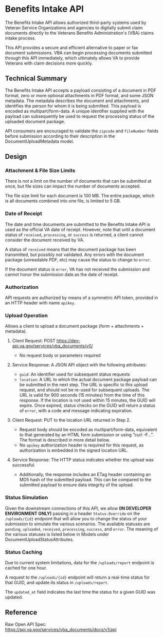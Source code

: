 # Benefits Intake API
The Benefits Intake API allows authorized third-party systems used by Veteran Service Organizations and agencies to digitally submit claim documents directly to the Veterans Benefits Administration's (VBA) claims intake process.

This API provides a secure and efficient alternative to paper or fax document submissions. VBA can begin processing documents submitted through this API immediately, which ultimately allows VA to provide Veterans with claim decisions more quickly.


## Technical Summary
The Benefits Intake API accepts a payload consisting of a document in PDF format, zero or more optional attachments in PDF format, and some JSON metadata. The metadata describes the document and attachments, and identifies the person for whom it is being submitted. This payload is encoded as multipart/form-data. A unique identifier supplied with the payload can subsequently be used to request the processing status of the uploaded document package.

API consumers are encouraged to validate the `zipcode` and `fileNumber` fields before submission according to their description in the DocumentUploadMetadata model.


## Design
### Attachment & File Size Limits
There is not a limit on the number of documents that can be submitted at once, but file sizes can impact the number of documents accepted.

The file size limit for each document is 100 MB. The entire package, which is all documents combined into one file, is limited to 5 GB.

### Date of Receipt
The date and time documents are submitted to the Benefits Intake API is used as the official VA date of receipt. However, note that until a document status of `received`, `processing`, or `success` is returned, a client cannot consider the document received by VA.

A status of `received` means that the document package has been transmitted, but possibly not validated. Any errors with the document package (unreadable PDF, etc) may cause the status to change to `error`.

If the document status is `error`, VA has not received the submission and cannot honor the submission date as the date of receipt.

### Authorization
API requests are authorized by means of a symmetric API token, provided in an HTTP header with name `apikey`.

### Upload Operation
Allows a client to upload a document package (form + attachments + metadata).

1. Client Request: POST https://dev-api.va.gov/services/vba_documents/v0/
    * No request body or parameters required

2. Service Response: A JSON API object with the following attributes:
    * `guid`: An identifier used for subsequent status requests
    * `location`: A URL to which the actual document package payload can be submitted in the next step. The URL is specific to this upload request, and should not be re-used for subsequent uploads. The URL is valid for 900 seconds (15 minutes) from the time of this response. If the location is not used within 15 minutes, the GUID will expire. Once expired, status checks on the GUID will return a status of `error`, with a code and message indicating expiration.

 3. Client Request: PUT to the location URL returned in Step 2.
    * Request body should be encoded as multipart/form-data, equivalent to that generated by an HTML form submission or using “curl -F…”. The format is described in more detail below.
    * No `apikey` authorization header is required for this request, as authorization is embedded in the signed location URL.

4. Service Response: The HTTP status indicates whether the upload was successful.
    * Additionally, the response includes an ETag header containing an MD5 hash of the submitted payload. This can be compared to the submitted payload to ensure data integrity of the upload.

### Status Simulation
Given the downstream connections of this API, we allow **(IN DEVELOPER ENVIRONMENT ONLY)** passing in a header `Status-Override` on the `/uploads/{id}` endpoint that will allow you to change the status of your submission to simulate the various scenarios. The available statuses are `pending`, `uploaded`, `received`, `processing`, `success`, and `error`. The meaning of the various statuses is listed below in Models under DocumentUploadStatusAttributes.

### Status Caching
Due to current system limitations, data for the `/uploads/report` endpoint is cached for one hour.

A request to the `/uploads/{id}` endpoint will return a real-time status for that GUID, and update its status in `/uploads/report`.

The `updated_at` field indicates the last time the status for a given GUID was updated.

## Reference
Raw Open API Spec: https://api.va.gov/services/vba_documents/docs/v1/api
